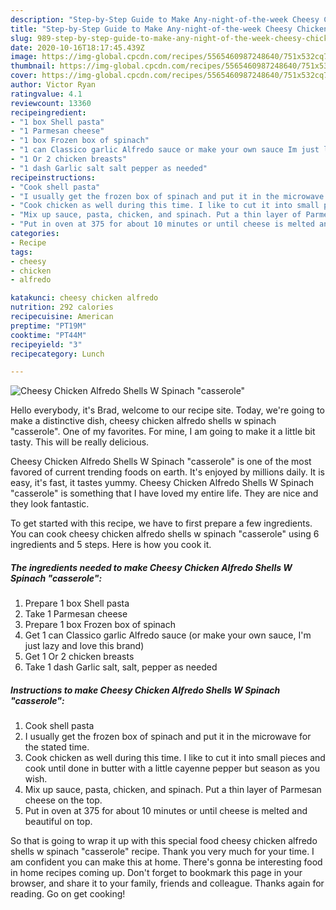```yaml
---
description: "Step-by-Step Guide to Make Any-night-of-the-week Cheesy Chicken Alfredo Shells W Spinach &amp;#34;casserole&amp;#34;"
title: "Step-by-Step Guide to Make Any-night-of-the-week Cheesy Chicken Alfredo Shells W Spinach &amp;#34;casserole&amp;#34;"
slug: 989-step-by-step-guide-to-make-any-night-of-the-week-cheesy-chicken-alfredo-shells-w-spinach-and-34-casserole-and-34
date: 2020-10-16T18:17:45.439Z
image: https://img-global.cpcdn.com/recipes/5565460987248640/751x532cq70/cheesy-chicken-alfredo-shells-w-spinach-casserole-recipe-main-photo.jpg
thumbnail: https://img-global.cpcdn.com/recipes/5565460987248640/751x532cq70/cheesy-chicken-alfredo-shells-w-spinach-casserole-recipe-main-photo.jpg
cover: https://img-global.cpcdn.com/recipes/5565460987248640/751x532cq70/cheesy-chicken-alfredo-shells-w-spinach-casserole-recipe-main-photo.jpg
author: Victor Ryan
ratingvalue: 4.1
reviewcount: 13360
recipeingredient:
- "1 box Shell pasta"
- "1 Parmesan cheese"
- "1 box Frozen box of spinach"
- "1 can Classico garlic Alfredo sauce or make your own sauce Im just lazy and love this brand"
- "1 Or 2 chicken breasts"
- "1 dash Garlic salt salt pepper as needed"
recipeinstructions:
- "Cook shell pasta"
- "I usually get the frozen box of spinach and put it in the microwave for the stated time."
- "Cook chicken as well during this time. I like to cut it into small pieces and cook until done in butter with a little cayenne pepper but season as you wish."
- "Mix up sauce, pasta, chicken, and spinach. Put a thin layer of Parmesan cheese on the top."
- "Put in oven at 375 for about 10 minutes or until cheese is melted and beautiful on top."
categories:
- Recipe
tags:
- cheesy
- chicken
- alfredo

katakunci: cheesy chicken alfredo 
nutrition: 292 calories
recipecuisine: American
preptime: "PT19M"
cooktime: "PT44M"
recipeyield: "3"
recipecategory: Lunch

---
```



![Cheesy Chicken Alfredo Shells W Spinach &#34;casserole&#34;](https://img-global.cpcdn.com/recipes/5565460987248640/751x532cq70/cheesy-chicken-alfredo-shells-w-spinach-casserole-recipe-main-photo.jpg)

Hello everybody, it's Brad, welcome to our recipe site. Today, we're going to make a distinctive dish, cheesy chicken alfredo shells w spinach &#34;casserole&#34;. One of my favorites. For mine, I am going to make it a little bit tasty. This will be really delicious.



Cheesy Chicken Alfredo Shells W Spinach &#34;casserole&#34; is one of the most favored of current trending foods on earth. It's enjoyed by millions daily. It is easy, it's fast, it tastes yummy. Cheesy Chicken Alfredo Shells W Spinach &#34;casserole&#34; is something that I have loved my entire life. They are nice and they look fantastic.


To get started with this recipe, we have to first prepare a few ingredients. You can cook cheesy chicken alfredo shells w spinach &#34;casserole&#34; using 6 ingredients and 5 steps. Here is how you cook it.

<!--inarticleads1-->

##### The ingredients needed to make Cheesy Chicken Alfredo Shells W Spinach &#34;casserole&#34;:

1. Prepare 1 box Shell pasta
1. Take 1 Parmesan cheese
1. Prepare 1 box Frozen box of spinach
1. Get 1 can Classico garlic Alfredo sauce (or make your own sauce, I&#39;m just lazy and love this brand)
1. Get 1 Or 2 chicken breasts
1. Take 1 dash Garlic salt, salt, pepper as needed




<!--inarticleads2-->

##### Instructions to make Cheesy Chicken Alfredo Shells W Spinach &#34;casserole&#34;:

1. Cook shell pasta
1. I usually get the frozen box of spinach and put it in the microwave for the stated time.
1. Cook chicken as well during this time. I like to cut it into small pieces and cook until done in butter with a little cayenne pepper but season as you wish.
1. Mix up sauce, pasta, chicken, and spinach. Put a thin layer of Parmesan cheese on the top.
1. Put in oven at 375 for about 10 minutes or until cheese is melted and beautiful on top.




So that is going to wrap it up with this special food cheesy chicken alfredo shells w spinach &#34;casserole&#34; recipe. Thank you very much for your time. I am confident you can make this at home. There's gonna be interesting food in home recipes coming up. Don't forget to bookmark this page in your browser, and share it to your family, friends and colleague. Thanks again for reading. Go on get cooking!
